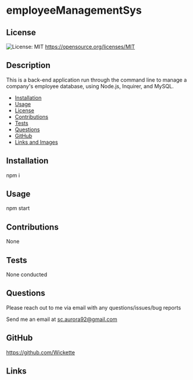 # employeeManagementSys

  ## License
  ![License: MIT](https://img.shields.io/badge/License-MIT-yellow.svg)
  https://opensource.org/licenses/MIT

  ## Description
  This is a back-end application run through the command line to manage a company's employee database, using Node.js, Inquirer, and MySQL.

  * [Installation](#installation)
  * [Usage](#usage)
  * [License](#license)
  * [Contributions](#contributions)
  * [Tests](#tests)
  * [Questions](#questions)
  * [GitHub](#github)
  * [Links and Images](#links)

  ## Installation
  npm i 

  ## Usage
  npm start

  ## Contributions
  None

  ## Tests
  None conducted

  ## Questions
  Please reach out to me via email with any questions/issues/bug reports
  
  Send me an email at sc.aurora92@gmail.com

  ## GitHub
  https://github.com/Wickette

  ## Links
